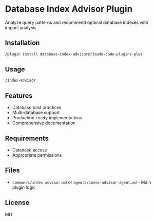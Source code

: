 # Database Index Advisor Plugin

Analyze query patterns and recommend optimal database indexes with impact analysis

## Installation

```bash
/plugin install database-index-advisor@claude-code-plugins-plus
```

## Usage

```bash
/index-advisor
```

## Features

- Database best practices
- Multi-database support
- Production-ready implementations
- Comprehensive documentation

## Requirements

- Database access
- Appropriate permissions

## Files

- `commands/index-advisor.md` or `agents/index-advisor-agent.md` - Main plugin logic

## License

MIT
